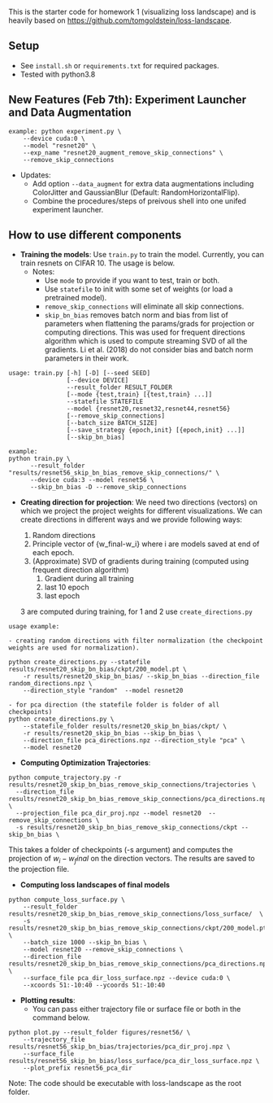 This is the starter code for homework 1 (visualizing loss landscape) and is
heavily based on https://github.com/tomgoldstein/loss-landscape.

## Setup

- See `install.sh` or `requirements.txt` for required packages.
- Tested with python3.8

## New Features (Feb 7th): Experiment Launcher and Data Augmentation 
```
example: python experiment.py \
    --device cuda:0 \
    --model "resnet20" \
    --exp_name "resnet20_augment_remove_skip_connections" \
    --remove_skip_connections 
```
- Updates:
    - Add option `--data_augment` for extra data augmentations including ColorJitter and GaussianBlur (Default: RandomHorizontalFlip).
    - Combine the procedures/steps of preivous shell into one unifed experiment launcher. 


## How to use different components 

- **Training the models**: Use `train.py` to train the model. Currently, you can
  train resnets on CIFAR 10. The usage is below.
    - Notes:
        - Use `mode` to provide if you want to test, train or both.
        - Use `statefile` to init with some set of weights (or load a pretrained
          model).
        - `remove_skip_connections` will eliminate all skip connections.
        - `skip_bn_bias` removes batch norm and bias from list of parameters
          when flattening the params/grads for projection or computing
          directions. This was used for frequent directions algorithm which is
          used to compute streaming SVD of all the gradients. Li et al. (2018)
          do not consider bias and batch norm parameters in their work.

```
usage: train.py [-h] [-D] [--seed SEED] 
                [--device DEVICE] 
                --result_folder RESULT_FOLDER 
                [--mode {test,train} [{test,train} ...]] 
                --statefile STATEFILE 
                --model {resnet20,resnet32,resnet44,resnet56} 
                [--remove_skip_connections]
                [--batch_size BATCH_SIZE] 
                [--save_strategy {epoch,init} [{epoch,init} ...]] 
                [--skip_bn_bias]
                
example:  
python train.py \
      --result_folder "results/resnet56_skip_bn_bias_remove_skip_connections/" \
      --device cuda:3 --model resnet56 \
      --skip_bn_bias -D --remove_skip_connections 
```

- **Creating direction for projection**: We need two directions (vectors) on
  which we project the project weights for different visualizations. We can
  create directions in different ways and we provide following ways:
    1. Random directions
    2. Principle vector of {w_final-w_i} where i are models saved at end of each
       epoch.
    3. (Approximate) SVD of gradients during training (computed using frequent
       direction algorithm)
        1. Gradient during all training
        2. last 10 epoch
        3. last epoch

  3 are computed during training, for 1 and 2 use `create_directions.py`

```commandline
usage example:

- creating random directions with filter normalization (the checkpoint weights are used for normalization).

python create_directions.py --statefile results/resnet20_skip_bn_bias/ckpt/200_model.pt \
    -r results/resnet20_skip_bn_bias/ --skip_bn_bias --direction_file random_directions.npz \
    --direction_style "random"  --model resnet20

- for pca direction (the statefile folder is folder of all checkpoints)
python create_directions.py \
    --statefile_folder results/resnet20_skip_bn_bias/ckpt/ \
    -r results/resnet20_skip_bn_bias --skip_bn_bias \
    --direction_file pca_directions.npz --direction_style "pca" \
    --model resnet20

```

- **Computing Optimization Trajectories**:

```commandline
python compute_trajectory.py -r results/resnet20_skip_bn_bias_remove_skip_connections/trajectories \
  --direction_file results/resnet20_skip_bn_bias_remove_skip_connections/pca_directions.npz \
  --projection_file pca_dir_proj.npz --model resnet20  --remove_skip_connections \
  -s results/resnet20_skip_bn_bias_remove_skip_connections/ckpt --skip_bn_bias \
 ```

This takes a folder of checkpoints (-s argument) and computes the projection of
$w_i-w_final$ on the direction vectors. The results are saved to the projection
file.

- **Computing loss landscapes of final models**

```commandline
python compute_loss_surface.py \
    --result_folder results/resnet20_skip_bn_bias_remove_skip_connections/loss_surface/  \
    -s results/resnet20_skip_bn_bias_remove_skip_connections/ckpt/200_model.pt \
    --batch_size 1000 --skip_bn_bias \
    --model resnet20 --remove_skip_connections \
    --direction_file results/resnet20_skip_bn_bias_remove_skip_connections/pca_directions.npz \
    --surface_file pca_dir_loss_surface.npz --device cuda:0 \
    --xcoords 51:-10:40 --ycoords 51:-10:40  
```

- **Plotting results**:
    - You can pass either trajectory file or surface file or both in the command
      below.

```
python plot.py --result_folder figures/resnet56/ \
    --trajectory_file results/resnet56_skip_bn_bias/trajectories/pca_dir_proj.npz \
    --surface_file results/resnet56_skip_bn_bias/loss_surface/pca_dir_loss_surface.npz \
    --plot_prefix resnet56_pca_dir
```

Note: The code should be executable with loss-landscape as the root folder. 
